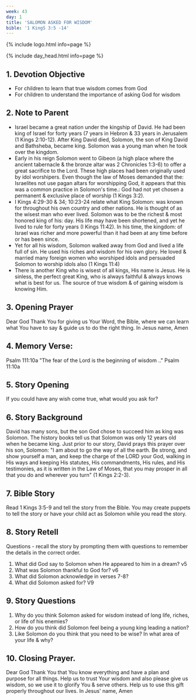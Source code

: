 ```yaml
---
week: 43
day: 1
title: 'SALOMON ASKED FOR WISDOM'
bible: '1 KingS 3:5 -14'
---
```



{% include logo.html info=page %}

{% include day_head.html info=page %}

## 1. Devotion Objective
- For children to learn that true wisdom comes from God
- For children to understand the importance of asking God for wisdom

## 2. Note to Parent
- Israel became a great nation under the kingship of David. He had been king of Israel for forty years (7 years in Hebron & 33 years in Jerusalem (1 Kings 2:10-12). After King David died, Solomon, the son of King David and Bathsheba, became king. Solomon was a young man when he took over the kingdom.
- Early in his reign Solomon went to Gibeon (a high place where the ancient tabernacle & the bronze altar was 2 Chronicles 1:3-6) to offer a great sacrifice to the Lord. These high places had been originally used by idol worshipers. Even though the law of Moses demanded that the: Israelites not use pagan altars for worshipping God, it appears that this was a common practice in Solomon's time.: God had not yet chosen a permanent & exclusive place of worship (1 Kings 3:2).
- I Kings 4:29-30 & 34; 10:23-24 relate what King Solomon: was known for throughout his own country and other nations. He is thought of as the wisest man who ever lived. Solomon was to be the richest & most honored king of his: day. His life may have been shortened, and yet he lived to rule for forty years (I Kings 11:42). In his time, the kingdom: of Israel was richer and more powerful than it had been at any time before or has been since.
- Yet for all his wisdom, Solomon walked away from God and lived a life full of sin. He used his riches and wisdom for his own glory. He loved & married many foreign women who worshiped idols and persuaded Solomon to worship idols also (1 Kings 11:4)
- There is another King who is wisest of all kings, His name is Jesus. He is sinless, the perfect great King, who is always faithful & always knows what is best for us. The source of true wisdom & of gaining wisdom is knowing Him.

## 3. Opening Prayer
 Dear God Thank You for giving us Your Word, the Bible, where we can learn what You have to say & guide us to do the right thing. In Jesus name, Amen

## 4. Memory Verse:
Psalm 111:10a "The fear of the Lord is the beginning of wisdom .." Psalm 11:10a

## 5. Story Opening
If you could have any wish come true, what would you ask for?

## 6. Story Background
David has many sons, but the son God chose to succeed him as king was Solomon. The history books tell us that Solomon was only 12 years old when he became king. Just prior to our story, David prays this prayer over his son, Solomon: "I am about to go the way of all the earth. Be strong, and show yourself a man, and keep the charge of the LORD your God, walking in His ways and keeping His statutes, His commandments, His rules, and His testimonies, as it is written in the Law of Moses, that you may prosper in all that you do and wherever you turn" (1 Kings 2:2-3).

## 7. Bible Story
Read 1 Kings 3:5-9 and tell the story from the Bible. You may create puppets to tell the story or have your child act as Solomon while you read the story.


## 8. Story Retell
Questions - recall the story by prompting them with questions to remember the details in the correct order.
1. What did God say to Solomon when He appeared to him in a dream? v5
2. What was Solomon thankful to God for? v6
3. What did Solomon acknowledge in verses 7-8?
4. What did Solomon asked for? V9

## 9. Story Questions
1. Why do you think Solomon asked for wisdom instead of long life, riches, or life of his enemies?
2. How do you think did Solomon feel being a young king leading a nation?
3. Like Solomon do you think that you need to be wise? In what area of your life & why?

## 10. Closing Prayer.
Dear God Thank You that You know everything and have a plan and purpose for all things. Help us to trust Your wisdom and also please give us wisdom, so we use it to glorify You & serve others. Help us to use this gift properly throughout our lives. In Jesus' name, Amen


